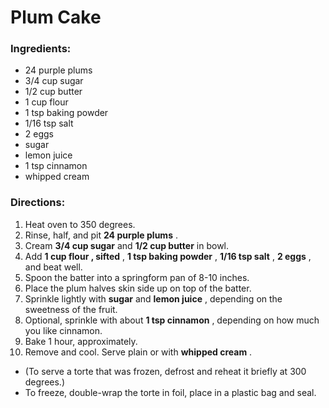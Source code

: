 # Plum Cake 

### Ingredients: 
* 24 purple plums
* 3/4 cup sugar
* 1/2 cup butter
* 1 cup flour
* 1 tsp baking powder
* 1/16 tsp salt
* 2 eggs
*  sugar
*  lemon juice
* 1 tsp cinnamon
*  whipped cream

### Directions: 
1. Heat oven to 350 degrees. 
2. Rinse, half, and pit **24 purple plums** . 
3. Cream **3/4 cup sugar** and **1/2 cup butter** in bowl. 
4. Add **1 cup flour , sifted** , **1 tsp baking powder** , **1/16 tsp salt** , **2 eggs** , and beat well. 
5. Spoon the batter into a springform pan of 8-10 inches. 
6. Place the plum halves skin side up on top of the batter. 
7. Sprinkle lightly with **sugar** and **lemon juice** , depending on the sweetness of the fruit. 
8. Optional, sprinkle with about **1 tsp cinnamon** , depending on how much you like cinnamon. 
9. Bake 1 hour, approximately. 
10. Remove and cool. Serve plain or with **whipped cream** . 
* (To serve a torte that was frozen, defrost and reheat it briefly at 300 degrees.) 
* To freeze, double-wrap the torte in foil, place in a plastic bag and seal. 
